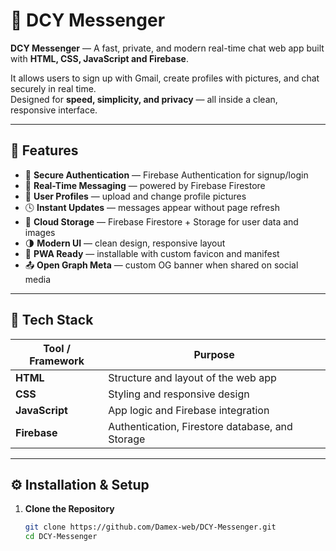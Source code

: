 # 💬 DCY Messenger

**DCY Messenger** — A fast, private, and modern real-time chat web app built with **HTML, CSS, JavaScript and Firebase**.

It allows users to sign up with Gmail, create profiles with pictures, and chat securely in real time.  
Designed for **speed, simplicity, and privacy** — all inside a clean, responsive interface.

---

## 🚀 Features

- 🔐 **Secure Authentication** — Firebase Authentication for signup/login  
- 💬 **Real-Time Messaging** — powered by Firebase Firestore  
- 👤 **User Profiles** — upload and change profile pictures  
- 🕓 **Instant Updates** — messages appear without page refresh  
- 💾 **Cloud Storage** — Firebase Firestore + Storage for user data and images  
- 🌗 **Modern UI** — clean design, responsive layout  
- 📱 **PWA Ready** — installable with custom favicon and manifest  
- 📤 **Open Graph Meta** — custom OG banner when shared on social media  

---

## 🧩 Tech Stack

| Tool / Framework | Purpose |
|------------------|----------|
| **HTML** | Structure and layout of the web app |
| **CSS** | Styling and responsive design |
| **JavaScript** | App logic and Firebase integration |
| **Firebase** | Authentication, Firestore database, and Storage |
---

## ⚙️ Installation & Setup

1. **Clone the Repository**
   ```bash
   git clone https://github.com/Damex-web/DCY-Messenger.git
   cd DCY-Messenger
